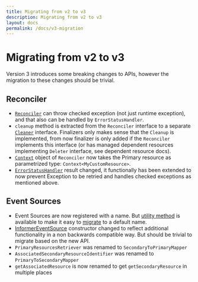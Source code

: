 ```yaml
---
title: Migrating from v2 to v3
description: Migrating from v2 to v3
layout: docs
permalink: /docs/v3-migration
---
```


# Migrating from v2 to v3

Version 3 introduces some breaking changes to APIs, however the migration to these changes should be trivial.

## Reconciler

- [`Reconciler`](https://github.com/java-operator-sdk/java-operator-sdk/blob/67d8e25c26eb92392c6d2a9eb39ea6dddbbfafcc/operator-framework-core/src/main/java/io/javaoperatorsdk/operator/api/reconciler/Reconciler.java#L16-L16)
  can throw checked exception (not just runtime exception), and that also can be handled by `ErrorStatusHandler`.
- `cleanup` method is extracted from the `Reconciler` interface to a
  separate [`Cleaner`](https://github.com/java-operator-sdk/java-operator-sdk/blob/main/operator-framework-core/src/main/java/io/javaoperatorsdk/operator/api/reconciler/Cleaner.java)
  interface. Finalizers only makes sense that the `Cleanup` is implemented, from
  now finalizer is only added if the `Reconciler` implements this interface (or has managed dependent resources
  implementing `Deleter` interface, see dependent resource docs).
- [`Context`](https://github.com/java-operator-sdk/java-operator-sdk/blob/main/operator-framework-core/src/main/java/io/javaoperatorsdk/operator/api/reconciler/Context.java#L9-L9)
  object of `Reconciler` now takes the Primary resource as parametrized type: `Context<MyCustomResource>`.
- [`ErrorStatusHandler`](https://github.com/java-operator-sdk/java-operator-sdk/blob/67d8e25c26eb92392c6d2a9eb39ea6dddbbfafcc/operator-framework-core/src/main/java/io/javaoperatorsdk/operator/api/reconciler/ErrorStatusHandler.java)
  result changed, it functionally has been extended to now prevent Exception to be retried and handles checked
  exceptions as mentioned above.  


## Event Sources

- Event Sources are now registered with a name. But [utility method](https://github.com/java-operator-sdk/java-operator-sdk/blob/92bfafd8831e5fb9928663133f037f1bf4783e3e/operator-framework-core/src/main/java/io/javaoperatorsdk/operator/api/reconciler/EventSourceInitializer.java#L33-L33) 
  is available to make it easy to [migrate](https://github.com/java-operator-sdk/java-operator-sdk/blob/92bfafd8831e5fb9928663133f037f1bf4783e3e/sample-operators/webpage/src/main/java/io/javaoperatorsdk/operator/sample/WebPageStandaloneDependentsReconciler.java#L51-L52)
  to a default name.  
- [InformerEventSource](https://github.com/java-operator-sdk/java-operator-sdk/blob/92bfafd8831e5fb9928663133f037f1bf4783e3e/operator-framework-core/src/main/java/io/javaoperatorsdk/operator/processing/event/source/informer/InformerEventSource.java#L75-L75)
  constructor changed to reflect additional functionality in a non backwards compatible way. But should be trivial to 
  migrate based on the new API.
- `PrimaryResourcesRetriever` was renamed to `SecondaryToPrimaryMapper`
- `AssociatedSecondaryResourceIdentifier` was renamed to `PrimaryToSecondaryMapper`
- `getAssociatedResource` is now renamed to get `getSecondaryResource` in multiple places 